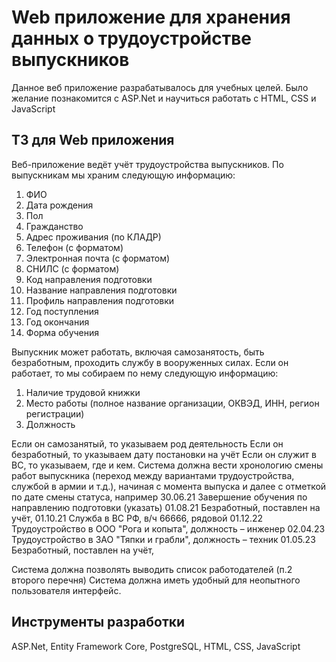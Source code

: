 # Web приложение для хранения данных о трудоустройстве выпускников
Данное веб приложение разрабатывалось для учебных целей. Было желание познакомится с ASP.Net и научиться работать с HTML, CSS и JavaScript 
## ТЗ для Web приложения
Веб-приложение ведёт учёт трудоустройства выпускников. По выпускникам мы храним следующую информацию:
1.	ФИО
2.	Дата рождения
3.	Пол
4.	Гражданство
5.	Адрес проживания (по КЛАДР)
6.	Телефон (с форматом)
7.	Электронная почта (с форматом)
8.	СНИЛС (с форматом)
9.	Код направления подготовки
10.	Название направления подготовки
11.	Профиль направления подготовки
12.	Год поступления
13.	Год окончания
14.	Форма обучения

Выпускник может работать, включая самозанятость, быть безработным, проходить службу в вооруженных силах.
Если он работает, то мы собираем по нему следующую информацию:
1.	Наличие трудовой книжки
2.	Место работы (полное название организации, ОКВЭД, ИНН, регион регистрации)
3.	Должность

Если он самозанятый, то указываем род деятельность
Если он безработный, то указываем дату постановки на учёт
Если он служит в ВС, то указываем, где и кем.
Система должна вести хронологию смены работ выпускника (переход между вариантами трудоустройства, службой в армии и т.д.), начиная с момента выпуска и далее с отметкой по дате смены статуса, например 
30.06.21 Завершение обучения по направлению подготовки (указать)
01.08.21 Безработный, поставлен на учёт, 
01.10.21 Служба в ВС РФ, в/ч 66666, рядовой
01.12.22 Трудоустройство в ООО "Рога и копыта", должность – инженер
02.04.23 Трудоустройство в ЗАО "Тяпки и грабли", должность – техник
01.05.23 Безработный, поставлен на учёт, 

Система должна позволять выводить список работодателей (п.2 второго перечня)
Система должна иметь удобный для неопытного пользователя интерфейс.

## Инструменты разработки
ASP.Net, Entity Framework Core, PostgreSQL, HTML, CSS, JavaScript
